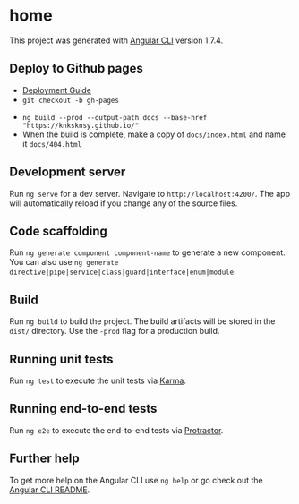 # home

This project was generated with [Angular CLI](https://github.com/angular/angular-cli) version 1.7.4.

## Deploy to Github pages
- [Deployment Guide](https://angular.io/guide/deployment#deploy-to-github-pages)
- `git checkout -b gh-pages`
<!-- - `ng build --prod --output-path docs --base-href /knksknsy.github.io/` -->
- `ng build --prod --output-path docs --base-href "https://knksknsy.github.io/"`
- When the build is complete, make a copy of `docs/index.html` and name it `docs/404.html`

## Development server

Run `ng serve` for a dev server. Navigate to `http://localhost:4200/`. The app will automatically reload if you change any of the source files.

## Code scaffolding

Run `ng generate component component-name` to generate a new component. You can also use `ng generate directive|pipe|service|class|guard|interface|enum|module`.

## Build

Run `ng build` to build the project. The build artifacts will be stored in the `dist/` directory. Use the `-prod` flag for a production build.

## Running unit tests

Run `ng test` to execute the unit tests via [Karma](https://karma-runner.github.io).

## Running end-to-end tests

Run `ng e2e` to execute the end-to-end tests via [Protractor](http://www.protractortest.org/).

## Further help

To get more help on the Angular CLI use `ng help` or go check out the [Angular CLI README](https://github.com/angular/angular-cli/blob/master/README.md).
